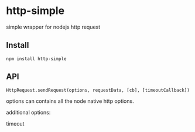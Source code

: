 # http-simple
simple wrapper for nodejs http request

## Install
```
npm install http-simple
```

## API

``HttpRequest.sendRequest(options, requestData, [cb], [timeoutCallback])``

options can contains all the node native http options.

additional options:

timeout
